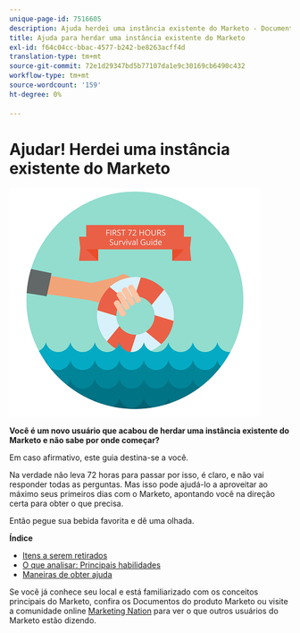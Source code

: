 ```yaml
---
unique-page-id: 7516605
description: Ajuda herdei uma instância existente do Marketo - Documentos do Marketo - Documentação do produto
title: Ajuda para herdar uma instância existente do Marketo
exl-id: f64c04cc-bbac-4577-b242-be8263acff4d
translation-type: tm+mt
source-git-commit: 72e1d29347bd5b77107da1e9c30169cb6490c432
workflow-type: tm+mt
source-wordcount: '159'
ht-degree: 0%

---
```


# Ajudar! Herdei uma instância existente do Marketo

![](assets/help-ive-inherited-an-existing-marketo-instance.png)

**Você é um novo usuário que acabou de herdar uma instância existente do Marketo e não sabe por onde começar?**

Em caso afirmativo, este guia destina-se a você.

Na verdade não leva 72 horas para passar por isso, é claro, e não vai responder todas as perguntas. Mas isso pode ajudá-lo a aproveitar ao máximo seus primeiros dias com o Marketo, apontando você na direção certa para obter o que precisa.

Então pegue sua bebida favorita e dê uma olhada.

**Índice**

* [Itens a serem retirados](/help/marketo/getting-started/inheriting-a-marketo-instance/items-to-check-off.md)
* [O que analisar: Principais habilidades](/help/marketo/getting-started/inheriting-a-marketo-instance/things-to-review-core-skills.md)
* [Maneiras de obter ajuda](/help/marketo/getting-started/inheriting-a-marketo-instance/ways-to-get-help.md)

Se você já conhece seu local e está familiarizado com os conceitos principais do Marketo, confira os Documentos do produto Marketo ou visite a comunidade online [Marketing Nation](https://nation.marketo.com/) para ver o que outros usuários do Marketo estão dizendo.
